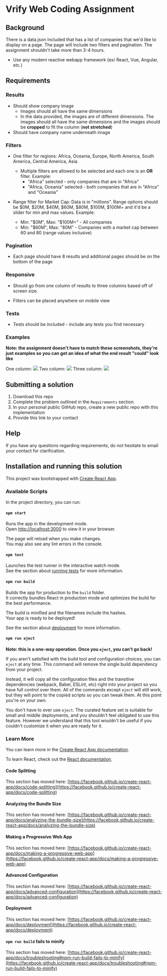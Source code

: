 # Vrify Web Coding Assignment

## Background

There is a data.json included that has a list of companies that we'd like to
display on a page. The page will include two filters and pagination. The
assignment shouldn't take more than 3-4 hours.

- Use any modern reactive webapp framework (ex/ React, Vue, Angular, etc.)

## Requirements

### Results

- Should show company image
  - Images should all have the same dimensions
  - In the data provided, the images are of different dimensions. The images
    should all have the same dimensions and the images should be **cropped** to
    fit the column (**not stretched**)
- Should have company name underneath image

### Filters

- One filter for regions: Africa, Oceania, Europe, North America, South
  America, Central America, Asia

  - Multiple filters are allowed to be selected and each one is an **OR**
    filter. Example:
    - "Africa" selected - only companies that are in "Africa"
    - "Africa, Oceania" selected - both companies that are in "Africa" and
      "Oceania"

- Range filter for Market Cap: Data is in "millions". Range options should be $0M,
  $20M, $40M, $60M, $80M, $100M, $100M+ and it'd be a slider for min and max
  values. Example:
  - Min: "$0M", Max: "$100M+" - All companies
  - Min: "$60M", Max: "80M" - Companies with a market cap between 60 and 80
    (range values inclusive)

### Pagination

- Each page should have 8 results and additional pages should be on the bottom
  of the page

### Responsive

- Should go from one column of results to three columns based off of screen
  size.

- Filters can be placed anywhere on mobile view

### Tests

- Tests should be included - include any tests you find necessary

### Examples

**Note: the assignment doesn't have to match these screenshots, they're just
examples so you can get an idea of what the end result "could" look like**

One column:
![](./example-images/one-column.png)
Two column:
![](./example-images/two-column.png)
Three column:
![](./example-images/three-column.png)

## Submitting a solution

1. Download this repo
2. Complete the problem outlined in the `Requirements` section
3. In your personal public GitHub repo, create a new public repo with this implementation
4. Provide this link to your contact

## Help

If you have any questions regarding requirements, do not hesitate to email your contact for clarification.

## Installation and running this solution

This project was bootstrapped with [Create React App](https://github.com/facebook/create-react-app).

### Available Scripts

In the project directory, you can run:

#### `npm start`

Runs the app in the development mode.\
Open [http://localhost:3000](http://localhost:3000) to view it in your browser.

The page will reload when you make changes.\
You may also see any lint errors in the console.

#### `npm test`

Launches the test runner in the interactive watch mode.\
See the section about [running tests](https://facebook.github.io/create-react-app/docs/running-tests) for more information.

#### `npm run build`

Builds the app for production to the `build` folder.\
It correctly bundles React in production mode and optimizes the build for the best performance.

The build is minified and the filenames include the hashes.\
Your app is ready to be deployed!

See the section about [deployment](https://facebook.github.io/create-react-app/docs/deployment) for more information.

#### `npm run eject`

**Note: this is a one-way operation. Once you `eject`, you can't go back!**

If you aren't satisfied with the build tool and configuration choices, you can `eject` at any time. This command will remove the single build dependency from your project.

Instead, it will copy all the configuration files and the transitive dependencies (webpack, Babel, ESLint, etc) right into your project so you have full control over them. All of the commands except `eject` will still work, but they will point to the copied scripts so you can tweak them. At this point you're on your own.

You don't have to ever use `eject`. The curated feature set is suitable for small and middle deployments, and you shouldn't feel obligated to use this feature. However we understand that this tool wouldn't be useful if you couldn't customize it when you are ready for it.

### Learn More

You can learn more in the [Create React App documentation](https://facebook.github.io/create-react-app/docs/getting-started).

To learn React, check out the [React documentation](https://reactjs.org/).

#### Code Splitting

This section has moved here: [https://facebook.github.io/create-react-app/docs/code-splitting](https://facebook.github.io/create-react-app/docs/code-splitting)

#### Analyzing the Bundle Size

This section has moved here: [https://facebook.github.io/create-react-app/docs/analyzing-the-bundle-size](https://facebook.github.io/create-react-app/docs/analyzing-the-bundle-size)

#### Making a Progressive Web App

This section has moved here: [https://facebook.github.io/create-react-app/docs/making-a-progressive-web-app](https://facebook.github.io/create-react-app/docs/making-a-progressive-web-app)

#### Advanced Configuration

This section has moved here: [https://facebook.github.io/create-react-app/docs/advanced-configuration](https://facebook.github.io/create-react-app/docs/advanced-configuration)

#### Deployment

This section has moved here: [https://facebook.github.io/create-react-app/docs/deployment](https://facebook.github.io/create-react-app/docs/deployment)

#### `npm run build` fails to minify

This section has moved here: [https://facebook.github.io/create-react-app/docs/troubleshooting#npm-run-build-fails-to-minify](https://facebook.github.io/create-react-app/docs/troubleshooting#npm-run-build-fails-to-minify)
